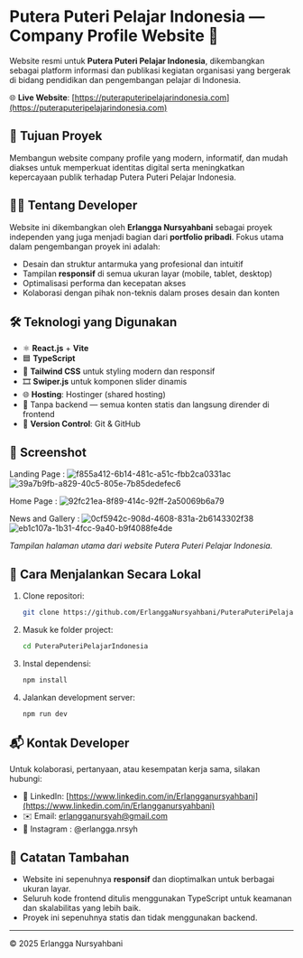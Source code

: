 # Putera Puteri Pelajar Indonesia — Company Profile Website 🚀

Website resmi untuk **Putera Puteri Pelajar Indonesia**, dikembangkan sebagai platform informasi dan publikasi kegiatan organisasi yang bergerak di bidang pendidikan dan pengembangan pelajar di Indonesia.

🌐 **Live Website**: [https://puteraputeripelajarindonesia.com](https://puteraputeripelajarindonesia.com)

## 🎯 Tujuan Proyek

Membangun website company profile yang modern, informatif, dan mudah diakses untuk memperkuat identitas digital serta meningkatkan kepercayaan publik terhadap Putera Puteri Pelajar Indonesia.

## 👨‍💻 Tentang Developer

Website ini dikembangkan oleh **Erlangga Nursyahbani** sebagai proyek independen yang juga menjadi bagian dari **portfolio pribadi**. Fokus utama dalam pengembangan proyek ini adalah:

- Desain dan struktur antarmuka yang profesional dan intuitif
- Tampilan **responsif** di semua ukuran layar (mobile, tablet, desktop)
- Optimalisasi performa dan kecepatan akses
- Kolaborasi dengan pihak non-teknis dalam proses desain dan konten

## 🛠️ Teknologi yang Digunakan

- ⚛️ **React.js** + **Vite**
- 🟦 **TypeScript**
- 💨 **Tailwind CSS** untuk styling modern dan responsif
- 🎞️ **Swiper.js** untuk komponen slider dinamis
- 🌐 **Hosting**: Hostinger (shared hosting)
- 🧩 Tanpa backend — semua konten statis dan langsung dirender di frontend
- 🔁 **Version Control**: Git & GitHub

## 📸 Screenshot
Landing Page : 
![f855a412-6b14-481c-a51c-fbb2ca0331ac](https://github.com/user-attachments/assets/ad636aeb-cab0-4494-806a-fa26433880da)
![39a7b9fb-a829-40c5-805e-7b85dedefec6](https://github.com/user-attachments/assets/ea17575e-1e2b-4717-a4a7-c2f4c6dee3af)

Home Page :
![92fc21ea-8f89-414c-92ff-2a50069b6a79](https://github.com/user-attachments/assets/df5d7497-1c0b-4146-8dc3-0ef5454abe8b)

News and Gallery : 
![0cf5942c-908d-4608-831a-2b6143302f38](https://github.com/user-attachments/assets/5b06fd1f-49df-42eb-9108-33e866690cfa)
![eb1c107a-1b31-4fcc-9a40-b9f4088fe4de](https://github.com/user-attachments/assets/3d68f5fe-81fe-4aef-a319-aea04766bb7f)

  
*Tampilan halaman utama dari website Putera Puteri Pelajar Indonesia.*

## 🚀 Cara Menjalankan Secara Lokal

1. Clone repositori:
   ```bash
   git clone https://github.com/ErlanggaNursyahbani/PuteraPuteriPelajarIndonesia.git
   ```

2. Masuk ke folder project:
   ```bash
   cd PuteraPuteriPelajarIndonesia
   ```

3. Instal dependensi:
   ```bash
   npm install
   ```

4. Jalankan development server:
   ```bash
   npm run dev
   ```


## 📬 Kontak Developer

Untuk kolaborasi, pertanyaan, atau kesempatan kerja sama, silakan hubungi:

- 💼 LinkedIn: [https://www.linkedin.com/in/Erlangganursyahbani](https://www.linkedin.com/in/Erlangganursyahbani)
- ✉️ Email: erlangganursyah@gmail.com
- 📱 Instagram : @erlangga.nrsyh

## 📝 Catatan Tambahan

- Website ini sepenuhnya **responsif** dan dioptimalkan untuk berbagai ukuran layar.
- Seluruh kode frontend ditulis menggunakan TypeScript untuk keamanan dan skalabilitas yang lebih baik.
- Proyek ini sepenuhnya statis dan tidak menggunakan backend.

---

© 2025 Erlangga Nursyahbani
